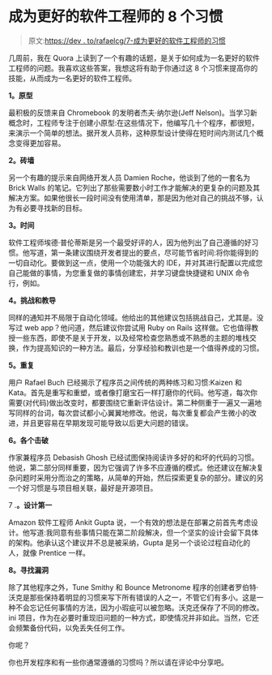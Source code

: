 # 成为更好的软件工程师的 8 个习惯

> 原文:[https://dev . to/rafaelcg/7-成为更好的软件工程师的习惯](https://dev.to/rafaelcg/7-habits-to-become-a-better-software-engineer)

几周前，我在 Quora 上读到了一个有趣的话题，是关于如何成为一名更好的软件工程师的问题。我喜欢这些答案，我想这将有助于你通过这 8 个习惯来提高你的技能，从而成为一名更好的软件工程师。

**1。原型**

最积极的反馈来自 Chromebook 的发明者杰夫·纳尔逊(Jeff Nelson)。当学习新概念时，工程师专注于创建小原型:在这些情况下，他编写几十个程序，都很短，来演示一个简单的想法。据开发人员称，这种原型设计使得在短时间内测试几个概念变得更加容易。

**2。砖墙**

另一个有趣的提示来自网络开发人员 Damien Roche，他谈到了他的一套名为 Brick Walls 的笔记。它列出了那些需要数小时工作才能解决的更复杂的问题及其解决方案。如果他很长一段时间没有使用清单，那是因为他对自己的挑战不够，认为有必要寻找新的目标。

**3。时间**

软件工程师埃德·普伦蒂斯是另一个最受好评的人，因为他列出了自己遵循的好习惯。他写道，第一条建议围绕开发者提出的要点，尽可能节省时间:将你能得到的一切自动化。要做到这一点，使用一个功能强大的 IDE，并对其进行配置以完成您自己能做的事情，为您重复做的事情创建宏，并学习键盘快捷键和 UNIX 命令行，例如。

**4。挑战和教导**

同样的通知并不局限于自动化领域。他给出的其他建议包括挑战自己，尤其是。没写过 web app？他问道，然后建议你尝试用 Ruby on Rails 这样做。它也值得教授一些东西，即使不是关于开发，以及经常检查您熟悉或不熟悉的主题的堆栈交换，作为提高知识的一种方法。最后，分享经验和教训也是一个值得养成的习惯。

**5。重复**

用户 Rafael Buch 已经揭示了程序员之间传统的两种练习和习惯:Kaizen 和 Kata。首先是重写和重塑，或者像打磨宝石一样打磨你的代码。他写道，每次你需要(对代码)做出改变时，都要围绕它重新评估设计。第二种侧重于一遍又一遍地写同样的台词，每次尝试都小心翼翼地修改。他说，每次重复都会产生微小的改进，并且更容易在早期发现可能导致以后更大问题的错误。

**6。各个击破**

作家兼程序员 Debasish Ghosh 已经试图保持阅读许多好的和坏的代码的习惯。他说，第二部分同样重要，因为它强调了许多不应遵循的模式。他还建议在解决复杂问题时采用分而治之的策略，从简单的开始，然后探索更复杂的部分。建议的另一个好习惯是与项目相关联，最好是开源项目。

7 .**。设计第一**

Amazon 软件工程师 Ankit Gupta 说，一个有效的想法是在部署之前首先考虑设计。他写道:我同意有些事情只能在第二阶段解决，但一个坚实的设计会留下具体的架构。他承认这个建议并不总是被采纳，Gupta 是另一个谈论过程自动化的人，就像 Prentice 一样。

**8。寻找漏洞**

除了其他程序之外，Tune Smithy 和 Bounce Metronome 程序的创建者罗伯特·沃克是那些保持着明显的习惯来写下所有错误的人之一，不管它们有多小。这是一种不会忘记任何事情的方法，因为小瑕疵可以被忽略。沃克还保存了不同的修改。ini 项目，作为在必要时重现旧问题的一种方式，即使情况并非如此。当然，它还会频繁备份代码，以免丢失任何工作。

你呢？

你也开发程序和有一些你通常遵循的习惯吗？所以请在评论中分享吧。